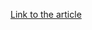 [Link to the article](https://zdnet.com/article/the-malware-that-usually-installs-ransomware-and-you-need-to-remove-right-away/)
